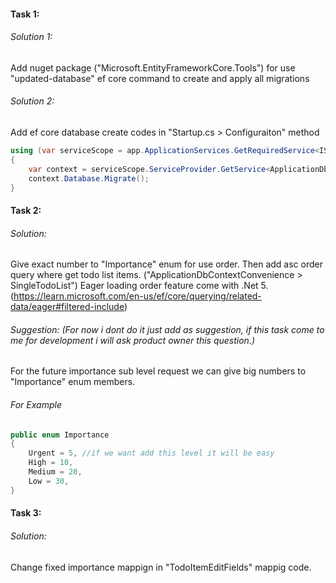 #### Task 1: 
###### Solution 1:
Add nuget package ("Microsoft.EntityFrameworkCore.Tools") for use "updated-database" ef core command to create and apply all migrations

###### Solution 2:
Add ef core database create codes in "Startup.cs > Configuraiton" method 

```csharp
using (var serviceScope = app.ApplicationServices.GetRequiredService<IServiceScopeFactory>().CreateScope())
{
    var context = serviceScope.ServiceProvider.GetService<ApplicationDbContext>();
    context.Database.Migrate();
}
```

#### Task 2:

###### Solution:
Give exact number to "Importance" enum for use order. Then add asc order query where get todo list items. ("ApplicationDbContextConvenience > SingleTodoList")
Eager loading order feature come with .Net 5.(https://learn.microsoft.com/en-us/ef/core/querying/related-data/eager#filtered-include)

###### Suggestion: (For now i dont do it just add as suggestion, if this task come to me for development i will ask product owner this question.)
For the future importance sub level request we can give big numbers to "Importance" enum members.

###### For Example
```csharp
public enum Importance
{
    Urgent = 5, //if we want add this level it will be easy
    High = 10, 
    Medium = 20,
    Low = 30,
}
```

#### Task 3:

###### Solution:
Change fixed importance  mappign in "TodoItemEditFields" mappig code.